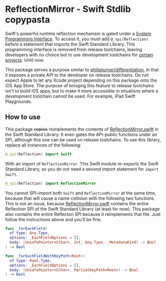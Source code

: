 # ReflectionMirror - Swift Stdlib copypasta

Swift's powerful runtime reflection mechanism is gated under a 
[System Programming Interface](https://github.com/apple/swift/blob/main/docs/ReferenceGuides/UnderscoredAttributes.md#_spispiname).
To access it, you must add `@_spi(Reflection)` before a statement that imports
the Swift Standard Library. This programming interface is removed from release 
toolchains, leaving developers with no choice but to use development toolchains
for [certain projects](https://github.com/s4tf). Until now.

This package serves a purpose similar to 
[philipturner/differentiation](https://github.com/philipturner/differentiation), 
in that it exposes a private API to the developer on release toolchains. Do not 
expect Apple to let any Xcode project depending on this package onto the iOS App 
Store. The purpose of bringing this feature to release toolchains isn't to build 
iOS apps, but to make it more accessible in situations where a development 
toolchain cannot be used. For example, iPad Swift Playgrounds.

## How to use

This package <s>copies</s> reimplements the contents of 
[ReflectionMirror.swift](https://github.com/apple/swift/blob/main/stdlib/public/core/ReflectionMirror.swift)
in the Swift Standard Library. It even gates the API-public functions under an
SPI, although this one can be used on release toolchains. To use this library,
replace all instances of the following:

```swift
@_spi(Reflection) import Swift
```

With an import of `ReflectionMirror`. This Swift module re-exports the Swift
Standard Library, so you do not need a second import statement for 
`import Swift`. 

```swift
@_spi(Reflection) import ReflectionMirror
```

You cannot SPI-import both `Swift` and `ReflectionMirror` at the same time, because
that will cause a name collision with the following two functions. This is not
an issue, because [ReflectionMirror.swift](https://github.com/apple/swift/blob/main/stdlib/public/core/ReflectionMirror.swift) 
contains the entire Reflection SPI of the Swift Standard Library (at least for 
now). This package also contains the entire Reflecton SPI because it reimplements 
that file. Just follow the instructions above and you'll be fine.

```swift
func _forEachField(
  of type: Any.Type,
  options: _EachFieldOptions = [],
  body: (UnsafePointer<CChar>, Int, Any.Type, _MetadataKind) -> Bool
) -> Bool

func _forEachFieldWithKeyPath<Root>(
  of type: Root.Type,
  options: _EachFieldOptions = [],
  body: (UnsafePointer<CChar>, PartialKeyPath<Root>) -> Bool
) -> Bool
```
